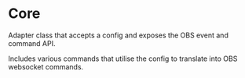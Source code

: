 # Core
Adapter class that accepts a config and exposes the OBS event and command API.

Includes various commands that utilise the config to translate into OBS websocket commands.


